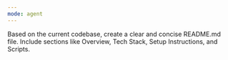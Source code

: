 ```yaml
---
mode: agent
---
```

Based on the current codebase, create a clear and concise README.md file. Include sections like Overview, Tech Stack, Setup Instructions, and Scripts.
